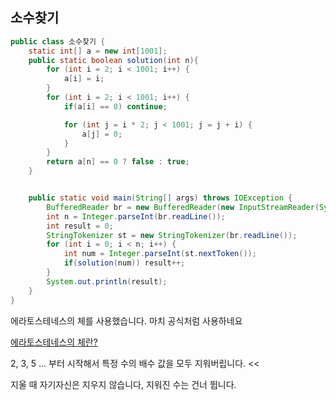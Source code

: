 ## 소수찾기

```java
public class 소수찾기 {
    static int[] a = new int[1001];
    public static boolean solution(int n){
        for (int i = 2; i < 1001; i++) {
            a[i] = i;
        }
        for (int i = 2; i < 1001; i++) {
            if(a[i] == 0) continue;

            for (int j = i * 2; j < 1001; j = j + i) {
                a[j] = 0;
            }
        }
        return a[n] == 0 ? false : true;
    }


    public static void main(String[] args) throws IOException {
        BufferedReader br = new BufferedReader(new InputStreamReader(System.in));
        int n = Integer.parseInt(br.readLine());
        int result = 0;
        StringTokenizer st = new StringTokenizer(br.readLine());
        for (int i = 0; i < n; i++) {
            int num = Integer.parseInt(st.nextToken());
            if(solution(num)) result++;
        }
        System.out.println(result);
    }
}
```

에라토스테네스의 체를 사용했습니다. 마치 공식처럼 사용하네요

[에라토스테네스의 체란?](https://velog.io/@max9106/Algorithm-%EC%97%90%EB%9D%BC%ED%86%A0%EC%8A%A4%ED%85%8C%EB%84%A4%EC%8A%A4%EC%9D%98-%EC%B2%B4)

2, 3, 5 ... 부터 시작해서 특정 수의 배수 값을 모두 지워버립니다. << 

지울 때 자기자신은 지우지 않습니다, 지워진 수는 건너 뜁니다.

